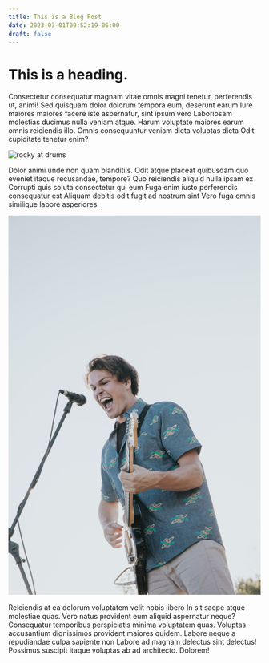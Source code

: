 ```yaml
---
title: This is a Blog Post
date: 2023-03-01T09:52:19-06:00
draft: false
---
```


# This is a heading. 

Consectetur consequatur magnam vitae omnis magni tenetur, perferendis ut, animi! Sed quisquam dolor dolorum tempora eum, deserunt earum Iure maiores maiores facere iste aspernatur, sint ipsum vero Laboriosam molestias ducimus nulla veniam atque. Harum voluptate maiores earum omnis reiciendis illo. Omnis consequuntur veniam dicta voluptas dicta Odit cupiditate tenetur enim?

<!--more-->

![rocky at drums](rocky-at-drums-featured.jpg)

Dolor animi unde non quam blanditiis. Odit atque placeat quibusdam quo eveniet itaque recusandae, tempore? Quo reiciendis aliquid nulla ipsam ex Corrupti quis soluta consectetur qui eum Fuga enim iusto perferendis consequatur est Aliquam debitis odit fugit ad nostrum sint Vero fuga omnis similique labore asperiores. 

![andy screaming](6Q4A3922.jpg)

Reiciendis at ea dolorum voluptatem velit nobis libero In sit saepe atque molestiae quas. Vero natus provident eum aliquid aspernatur neque? Consequatur temporibus perspiciatis minima voluptatem quas. Voluptas accusantium dignissimos provident maiores quidem. Labore neque a repudiandae culpa sapiente non Labore ad magnam delectus sint delectus! Possimus suscipit itaque voluptas ab ad architecto. Dolorem!
